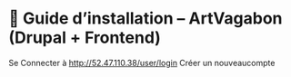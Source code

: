 # 📘 Guide d’installation – ArtVagabon (Drupal + Frontend)
Se Connecter à http://52.47.110.38/user/login
Créer un nouveaucompte 

